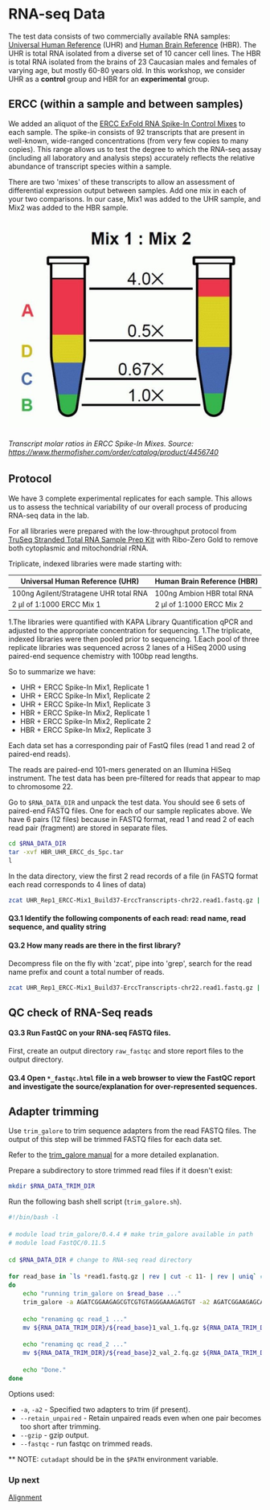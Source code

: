 # RNA-seq Data

The test data consists of two commercially available RNA samples: [Universal Human Reference](https://github.com/griffithlab/rnaseq_tutorial/wiki/ResourceFiles/UHR.pdf) (UHR) and [Human Brain Reference](https://github.com/griffithlab/rnaseq_tutorial/wiki/ResourceFiles/HBR.pdf) (HBR). The UHR is total RNA isolated from a diverse set of 10 cancer cell lines. The HBR is total RNA isolated from the brains of 23 Caucasian males and females of varying age, but mostly 60-80 years old. In this workshop, we consider UHR as a **control** group and HBR for an **experimental** group.

## ERCC (within a sample and between samples)
We added an aliquot of the [ERCC ExFold RNA Spike-In Control Mixes](https://github.com/griffithlab/rnaseq_tutorial/wiki/ResourceFiles/ERCC.pdf) to each sample. The spike-in consists of 92 transcripts that are present in well-known, wide-ranged concentrations (from very few copies to many copies). This range allows us to test the degree to which the RNA-seq assay (including all laboratory and analysis steps) accurately reflects the relative abundance of transcript species within a sample.

There are two 'mixes' of these transcripts to allow an assessment of differential expression output between samples. Add one mix in each of your two comparisons. In our case, Mix1 was added to the UHR sample, and Mix2 was added to the HBR sample.

![ercc_mix](images/ERCC-f1.jpg)

###### Transcript molar ratios in ERCC Spike-In Mixes. Source: https://www.thermofisher.com/order/catalog/product/4456740

## Protocol
We have 3 complete experimental replicates for each sample. This allows us to assess the technical variability of our overall process of producing RNA-seq data in the lab.

For all libraries were prepared with the low-throughput protocol from [TruSeq Stranded Total RNA Sample Prep Kit](https://www.illumina.com/products/by-type/sequencing-kits/library-prep-kits/truseq-stranded-total-rna.html) with Ribo-Zero Gold to remove both cytoplasmic and mitochondrial rRNA.

Triplicate, indexed libraries were made starting with:

Universal Human Reference (UHR) | Human Brain Reference (HBR)
------------|--------------
100ng Agilent/Stratagene UHR total RNA | 100ng Ambion HBR total RNA
2 μl of 1:1000 ERCC Mix 1 |  2 μl of 1:1000 ERCC Mix 2

1.The libraries were quantified with KAPA Library Quantification qPCR and adjusted to the appropriate concentration for sequencing.
1.The triplicate, indexed libraries were then pooled prior to sequencing.
1.Each pool of three replicate libraries was sequenced across 2 lanes of a HiSeq 2000 using paired-end sequence chemistry with 100bp read lengths.

So to summarize we have:

- UHR + ERCC Spike-In Mix1, Replicate 1
- UHR + ERCC Spike-In Mix1, Replicate 2
- UHR + ERCC Spike-In Mix1, Replicate 3
- HBR + ERCC Spike-In Mix2, Replicate 1
- HBR + ERCC Spike-In Mix2, Replicate 2
- HBR + ERCC Spike-In Mix2, Replicate 3

Each data set has a corresponding pair of FastQ files (read 1 and read 2 of paired-end reads).

The reads are paired-end 101-mers generated on an Illumina HiSeq instrument. The test data has been pre-filtered for reads that appear to map to chromosome 22.

Go to `$RNA_DATA_DIR` and unpack the test data. You should see 6 sets of paired-end FASTQ files. One for each of our sample replicates above. We have 6 pairs (12 files) because in FASTQ format, read 1 and read 2 of each read pair (fragment) are stored in separate files.

```bash
cd $RNA_DATA_DIR
tar -xvf HBR_UHR_ERCC_ds_5pc.tar
l
```

In the data directory, view the first 2 read records of a file (in FASTQ format each read corresponds to 4 lines of data)

```bash
zcat UHR_Rep1_ERCC-Mix1_Build37-ErccTranscripts-chr22.read1.fastq.gz | head -n 8
```

#### Q3.1 Identify the following components of each read: read name, read sequence, and quality string

#### Q3.2 How many reads are there in the first library?
Decompress file on the fly with 'zcat', pipe into 'grep', search for the read name prefix and count a total number of reads.
```bash
zcat UHR_Rep1_ERCC-Mix1_Build37-ErccTranscripts-chr22.read1.fastq.gz | grep -Pc "^\@HWI"
```

## QC check of RNA-Seq reads
#### Q3.3 Run FastQC on your RNA-seq FASTQ files.
First, create an output directory `raw_fastqc` and store report files to the output directory.

#### Q3.4 Open `*_fastqc.html` file in a web browser to view the FastQC report and investigate the source/explanation for over-represented sequences.

## Adapter trimming
Use `trim_galore` to trim sequence adapters from the read FASTQ files. The output of this step will be trimmed FASTQ files for each data set.

Refer to the [trim_galore manual](https://github.com/FelixKrueger/TrimGalore) for a more detailed explanation.

Prepare a subdirectory to store trimmed read files if it doesn't exist:
```bash
mkdir $RNA_DATA_TRIM_DIR
```
Run the following bash shell script (`trim_galore.sh`).

```bash
#!/bin/bash -l

# module load trim_galore/0.4.4 # make trim_galore available in path
# module load FastQC/0.11.5

cd $RNA_DATA_DIR # change to RNA-seq read directory

for read_base in `ls *read1.fastq.gz | rev | cut -c 11- | rev | uniq` # list base file names to process
do
    echo "running trim_galore on $read_base ..."
    trim_galore -a AGATCGGAAGAGCGTCGTGTAGGGAAAGAGTGT -a2 AGATCGGAAGAGCACACGTCTGAACTCCAGTCAC --paired --retain_unpaired --gzip --fastqc -o $RNA_DATA_TRIM_DIR ${read_base}1.fastq.gz ${read_base}2.fastq.gz

    echo "renaming qc read_1 ..."
    mv ${RNA_DATA_TRIM_DIR}/${read_base}1_val_1.fq.gz ${RNA_DATA_TRIM_DIR}/${read_base}1.fastq.gz

    echo "renaming qc read_2 ..."
    mv ${RNA_DATA_TRIM_DIR}/${read_base}2_val_2.fq.gz ${RNA_DATA_TRIM_DIR}/${read_base}2.fastq.gz

    echo "Done."
done
```


Options used:
- `-a`, `-a2` - Specified two adapters to trim (if present).
- `--retain_unpaired` - Retain unpaired reads even when one pair becomes too short after trimming.
- `--gzip` - gzip output.
- `--fastqc` - run fastqc on trimmed reads.

** NOTE: `cutadapt` should be in the `$PATH` environment variable.

### Up next
[Alignment](04_alignment.md)

